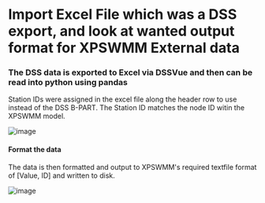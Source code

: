 # Import Excel File which was a DSS export, and look at wanted output format for XPSWMM External data

### The DSS data is exported to Excel via DSSVue and then can be read into python using pandas

Station IDs were assigned in the excel file along the header row to use instead of the DSS B-PART. The Station ID matches the node ID witin the XPSWMM model.

![image](https://github.com/user-attachments/assets/69c22e1f-b17a-439e-9afc-a0a4db765214)

#### Format the data
The data is then formatted and output to XPSWMM's required textfile format of [Value, ID] and written to disk.

![image](https://github.com/user-attachments/assets/0b62f062-a507-4888-a4c1-69702f5c7401)



